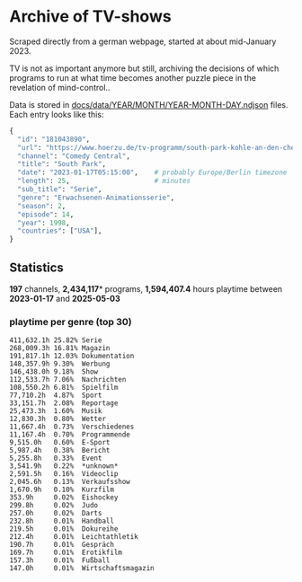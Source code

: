 # Archive of TV-shows

Scraped directly from a german webpage, started at about mid-January 2023.

TV is not as important anymore but still, archiving the decisions of which programs to run at what time
becomes another puzzle piece in the revelation of mind-control.. 

Data is stored in [docs/data/YEAR/MONTH/YEAR-MONTH-DAY.ndjson](docs/data/) files. 
Each entry looks like this:

```python
{
  "id": "181043890", 
  "url": "https://www.hoerzu.de/tv-programm/south-park-kohle-an-den-chefkoch/bid_181043890/", 
  "channel": "Comedy Central", 
  "title": "South Park", 
  "date": "2023-01-17T05:15:00",    # probably Europe/Berlin timezone 
  "length": 25,                     # minutes 
  "sub_title": "Serie", 
  "genre": "Erwachsenen-Animationsserie", 
  "season": 2, 
  "episode": 14, 
  "year": 1998, 
  "countries": ["USA"],
}
```

## Statistics

**197** channels, **2,434,117*** programs, **1,594,407.4** hours playtime between **2023-01-17** and **2025-05-03**


### playtime per genre (top 30)

    411,632.1h 25.82% Serie
    268,009.3h 16.81% Magazin
    191,817.1h 12.03% Dokumentation
    148,357.9h 9.30%  Werbung
    146,438.0h 9.18%  Show
    112,533.7h 7.06%  Nachrichten
    108,550.2h 6.81%  Spielfilm
    77,710.2h  4.87%  Sport
    33,151.7h  2.08%  Reportage
    25,473.3h  1.60%  Musik
    12,830.3h  0.80%  Wetter
    11,667.4h  0.73%  Verschiedenes
    11,167.4h  0.70%  Programmende
    9,515.0h   0.60%  E-Sport
    5,987.4h   0.38%  Bericht
    5,255.8h   0.33%  Event
    3,541.9h   0.22%  *unknown*
    2,591.5h   0.16%  Videoclip
    2,045.6h   0.13%  Verkaufsshow
    1,670.9h   0.10%  Kurzfilm
    353.9h     0.02%  Eishockey
    299.8h     0.02%  Judo
    257.0h     0.02%  Darts
    232.8h     0.01%  Handball
    219.5h     0.01%  Dokureihe
    212.4h     0.01%  Leichtathletik
    190.7h     0.01%  Gespräch
    169.7h     0.01%  Erotikfilm
    157.3h     0.01%  Fußball
    147.0h     0.01%  Wirtschaftsmagazin
